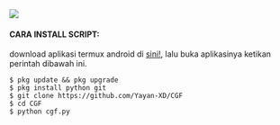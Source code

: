 <img src="https://github.com/Yayan-XD/CGF/blob/main/hitaci/Screenshot%20from%202023-08-12%2022-25-34.png">


#### CARA INSTALL SCRIPT:
 download aplikasi termux android di [sini!](https://f-droid.org/repo/com.termux_117.apk), lalu buka aplikasinya ketikan perintah dibawah ini.
 ```
 $ pkg update && pkg upgrade
 $ pkg install python git
 $ git clone https://github.com/Yayan-XD/CGF
 $ cd CGF
 $ python cgf.py
```
